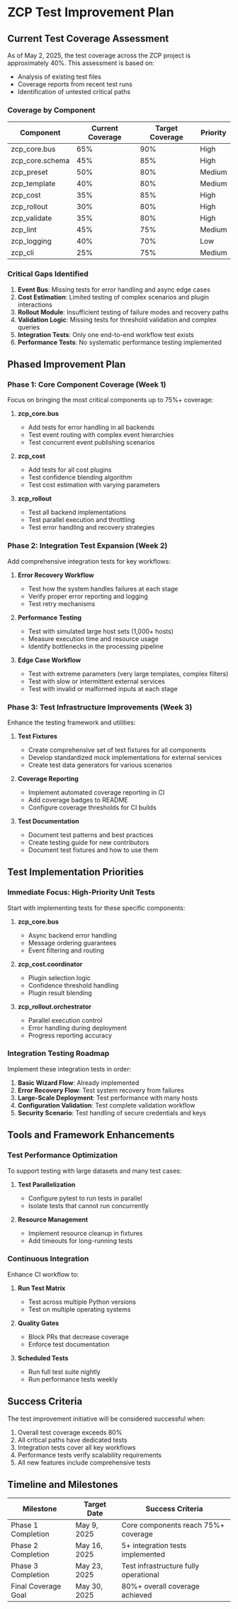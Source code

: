 # ZCP Test Improvement Plan

## Current Test Coverage Assessment

As of May 2, 2025, the test coverage across the ZCP project is approximately 40%. This assessment is based on:

- Analysis of existing test files
- Coverage reports from recent test runs
- Identification of untested critical paths

### Coverage by Component

| Component | Current Coverage | Target Coverage | Priority |
|-----------|-----------------|----------------|----------|
| zcp_core.bus | 65% | 90% | High |
| zcp_core.schema | 45% | 85% | High |
| zcp_preset | 50% | 80% | Medium |
| zcp_template | 40% | 80% | Medium |
| zcp_cost | 35% | 85% | High |
| zcp_rollout | 30% | 80% | High |
| zcp_validate | 35% | 80% | High |
| zcp_lint | 45% | 75% | Medium |
| zcp_logging | 40% | 70% | Low |
| zcp_cli | 25% | 75% | Medium |

### Critical Gaps Identified

1. **Event Bus**: Missing tests for error handling and async edge cases
2. **Cost Estimation**: Limited testing of complex scenarios and plugin interactions
3. **Rollout Module**: Insufficient testing of failure modes and recovery paths
4. **Validation Logic**: Missing tests for threshold validation and complex queries
5. **Integration Tests**: Only one end-to-end workflow test exists
6. **Performance Tests**: No systematic performance testing implemented

## Phased Improvement Plan

### Phase 1: Core Component Coverage (Week 1)

Focus on bringing the most critical components up to 75%+ coverage:

1. **zcp_core.bus**
   - Add tests for error handling in all backends
   - Test event routing with complex event hierarchies
   - Test concurrent event publishing scenarios

2. **zcp_cost**
   - Add tests for all cost plugins
   - Test confidence blending algorithm
   - Test cost estimation with varying parameters

3. **zcp_rollout**
   - Test all backend implementations
   - Test parallel execution and throttling
   - Test error handling and recovery strategies

### Phase 2: Integration Test Expansion (Week 2)

Add comprehensive integration tests for key workflows:

1. **Error Recovery Workflow**
   - Test how the system handles failures at each stage
   - Verify proper error reporting and logging
   - Test retry mechanisms

2. **Performance Testing**
   - Test with simulated large host sets (1,000+ hosts)
   - Measure execution time and resource usage
   - Identify bottlenecks in the processing pipeline

3. **Edge Case Workflow**
   - Test with extreme parameters (very large templates, complex filters)
   - Test with slow or intermittent external services
   - Test with invalid or malformed inputs at each stage

### Phase 3: Test Infrastructure Improvements (Week 3)

Enhance the testing framework and utilities:

1. **Test Fixtures**
   - Create comprehensive set of test fixtures for all components
   - Develop standardized mock implementations for external services
   - Create test data generators for various scenarios

2. **Coverage Reporting**
   - Implement automated coverage reporting in CI
   - Add coverage badges to README
   - Configure coverage thresholds for CI builds

3. **Test Documentation**
   - Document test patterns and best practices
   - Create testing guide for new contributors
   - Document test fixtures and how to use them

## Test Implementation Priorities

### Immediate Focus: High-Priority Unit Tests

Start with implementing tests for these specific components:

1. **zcp_core.bus**
   - Async backend error handling
   - Message ordering guarantees
   - Event filtering and routing

2. **zcp_cost.coordinator**
   - Plugin selection logic
   - Confidence threshold handling
   - Plugin result blending

3. **zcp_rollout.orchestrator**
   - Parallel execution control
   - Error handling during deployment
   - Progress reporting accuracy

### Integration Testing Roadmap

Implement these integration tests in order:

1. **Basic Wizard Flow**: Already implemented
2. **Error Recovery Flow**: Test system recovery from failures
3. **Large-Scale Deployment**: Test performance with many hosts
4. **Configuration Validation**: Test complete validation workflow
5. **Security Scenario**: Test handling of secure credentials and keys

## Tools and Framework Enhancements

### Test Performance Optimization

To support testing with large datasets and many test cases:

1. **Test Parallelization**
   - Configure pytest to run tests in parallel
   - Isolate tests that cannot run concurrently

2. **Resource Management**
   - Implement resource cleanup in fixtures
   - Add timeouts for long-running tests

### Continuous Integration

Enhance CI workflow to:

1. **Run Test Matrix**
   - Test across multiple Python versions
   - Test on multiple operating systems

2. **Quality Gates**
   - Block PRs that decrease coverage
   - Enforce test documentation

3. **Scheduled Tests**
   - Run full test suite nightly
   - Run performance tests weekly

## Success Criteria

The test improvement initiative will be considered successful when:

1. Overall test coverage exceeds 80%
2. All critical paths have dedicated tests
3. Integration tests cover all key workflows
4. Performance tests verify scalability requirements
5. All new features include comprehensive tests

## Timeline and Milestones

| Milestone | Target Date | Success Criteria |
|-----------|-------------|------------------|
| Phase 1 Completion | May 9, 2025 | Core components reach 75%+ coverage |
| Phase 2 Completion | May 16, 2025 | 5+ integration tests implemented |
| Phase 3 Completion | May 23, 2025 | Test infrastructure fully operational |
| Final Coverage Goal | May 30, 2025 | 80%+ overall coverage achieved |
